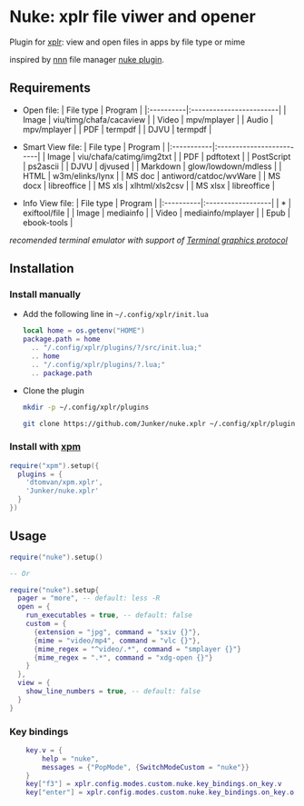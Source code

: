 # Nuke: xplr file viwer and opener

Plugin for [xplr](https://github.com/sayanarijit/xplr): view and open files in apps by file type or mime

inspired by [nnn](https://github.com/jarun/nnn) file manager [nuke plugin](https://github.com/jarun/nnn/blob/master/plugins/nuke).

## Requirements

- Open file:
  | File type | Program                 |
  |:----------|:------------------------|
  | Image     | viu/timg/chafa/cacaview |
  | Video     | mpv/mplayer             |
  | Audio     | mpv/mplayer             |
  | PDF       | termpdf                 |
  | DJVU      | termpdf                 |

- Smart View file:
  | File type  | Program                  |
  |:-----------|:-------------------------|
  | Image      | viu/chafa/catimg/img2txt |
  | PDF        | pdftotext                |
  | PostScript | ps2ascii                 |
  | DJVU       | djvused                  |
  | Markdown   | glow/lowdown/mdless      |
  | HTML       | w3m/elinks/lynx          |
  | MS doc     | antiword/catdoc/wvWare   |
  | MS docx    | libreoffice              |
  | MS xls     | xlhtml/xls2csv           |
  | MS xlsx    | libreoffice              |

- Info View file:
  | File type | Program           |
  |:----------|:------------------|
  | *         | exiftool/file     |
  | Image     | mediainfo         |
  | Video     | mediainfo/mplayer |
  | Epub      | ebook-tools       |

*recomended terminal emulator with support of [Terminal graphics protocol](https://sw.kovidgoyal.net/kitty/graphics-protocol/)*

## Installation

### Install manually

- Add the following line in `~/.config/xplr/init.lua`

  ```lua
  local home = os.getenv("HOME")
  package.path = home
    .. "/.config/xplr/plugins/?/src/init.lua;"
    .. home
    .. "/.config/xplr/plugins/?.lua;"
    .. package.path
  ```

- Clone the plugin

  ```bash
  mkdir -p ~/.config/xplr/plugins

  git clone https://github.com/Junker/nuke.xplr ~/.config/xplr/plugins/nuke
  ```
  
### Install with [xpm](https://github.com/dtomvan/xpm.xplr)

```lua
require("xpm").setup({
  plugins = {
    'dtomvan/xpm.xplr',
    'Junker/nuke.xplr'
  }
})
```

## Usage
  
```lua
require("nuke").setup()

-- Or

require("nuke").setup{
  pager = "more", -- default: less -R
  open = {
    run_executables = true, -- default: false
    custom = {
      {extension = "jpg", command = "sxiv {}"},
      {mime = "video/mp4", command = "vlc {}"},
      {mime_regex = "^video/.*", command = "smplayer {}"}
      {mime_regex = ".*", command = "xdg-open {}"}
    }
  },
  view = {
    show_line_numbers = true, -- default: false
  }
}
```

### Key bindings

```lua
	key.v = {
		help = "nuke",
		messages = {"PopMode", {SwitchModeCustom = "nuke"}}
	}
	key["f3"] = xplr.config.modes.custom.nuke.key_bindings.on_key.v
	key["enter"] = xplr.config.modes.custom.nuke.key_bindings.on_key.o
```
